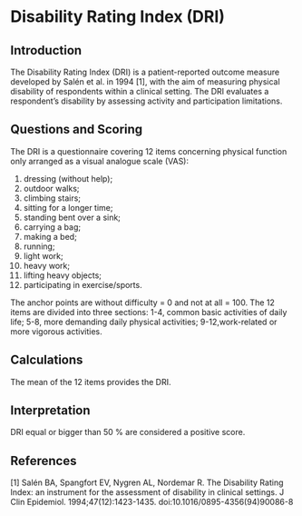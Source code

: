 # Disability Rating Index (DRI)

## Introduction

The Disability Rating Index (DRI) is a patient-reported outcome measure developed by Salén et al. in 1994 [1], with the aim of measuring physical disability of respondents within a clinical setting. The DRI evaluates a respondent’s disability by assessing activity and participation limitations.

## Questions and Scoring
The DRI is a questionnaire covering 12 items concerning physical function only arranged as a visual analogue scale (VAS):
1. dressing (without help);
2. outdoor walks;
3. climbing stairs;
4. sitting for a longer time;
5. standing bent over a sink;
6. carrying a bag;
7. making a bed;
8. running;
9. light work;
10. heavy work;
11. lifting heavy objects;
12. participating in exercise/sports. 

The anchor points are without difficulty = 0 and not at all = 100. The 12 items are divided into three sections: 1-4, common basic activities of daily life; 5-8, more demanding daily physical activities; 9-12,work-related or more vigorous activities. 

## Calculations

The mean of the 12 items provides the DRI. 

## Interpretation

DRI equal or bigger than 50 % are considered a positive score.

## References
[1] Salén BA, Spangfort EV, Nygren AL, Nordemar R. The Disability Rating Index: an instrument for the assessment of disability in clinical settings. J Clin Epidemiol. 1994;47(12):1423-1435. doi:10.1016/0895-4356(94)90086-8
